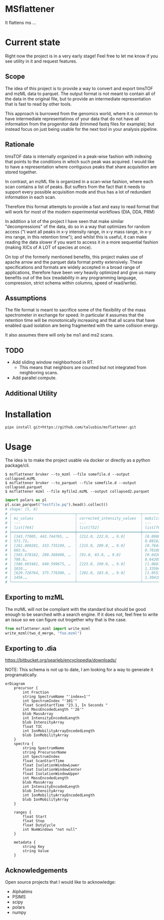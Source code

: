 
# MSflattener

It flattens ms ...

# Current state

Right now the project is in a very early stage!
Feel free to let me know if you see utility in it and request features.

## Scope

The idea of this project is to provide a way to convert and export
timsTOF and mzML data to parquet. The output format is not meant to
contain all of the data in the original file, but to provide an
intermediate representation that is fast to read by other tools.

This approach is burrowed from the genomics world, where it is common
to have intermediate representatinos of your data that do not have all
information from the progenitor data (trimmed fastq files for example);
but instead focus on just being usable for the next tool in your analysis
pipeline.

## Rationale

timsTOF data is internally organized in a peak-wise fashion with
indexing that points to the conditions in which such peak was acquired.
I would like to have a representation where contiguous peaks that share
acquisition are stored together.

In contrast, an mzML file is organized in a scan-wise fashion, where
each scan contains a list of peaks. But suffers from the fact that it
needs to support every possible acquisition mode and thus has a lot of
redundant information in each scan.

Therefore this format attempts to provide a fast and easy to read format
that will work for most of the modern experimental workflows (DIA, DDA, PRM)

In addition a lot of the project I have seen that make similar
"decompressions" of the data, do so in a way that optimizes for random
access ("I want all peaks in x-y intensity range, in x-y mass range,
in x-y ims range, in this retention time"); and whilst this is useful,
it can make reading the data slower if you want to access it in a more
sequential fashion (making XICs of A LOT of species at once).

On top of the formerly mentioned benefits, this project makes use
of apache arrow and the parquet data format pretty extensively. These
specifications and formats are widely accepted in a broad range
of applications, therefore have been very heavily optimized and give
us many benefits out of the box (readability in any programming language,
compression, strict schema within columns, speed of read/write).

## Assumptions

The file format is meant to sacrifice some of the flexibility of the
mass spectrometer in exchange for speed. In particular it assumes that
the retention time will be monotonically increasing and that all scans
that have enabled quad isolation are being fragmented with the same
collision energy.

It also assumes there will only be ms1 and ms2 scans.

## TODO
- Add sliding window neighborhood in RT.
    - This means that neighbors are counted but not integrated from neighboring scans.
- Add parallel compute.

## Additional Utility

# Installation

```
pipx install git+https://github.com/talusbio/msflattener.git
```

# Usage

The idea is to make the project usable via docker or directly as a
python package/cli.

```shell
$ msflattener bruker --to_mzml --file somefile.d --output collapsed.mzML
$ msflattener bruker --to_parquet --file somefile.d --output collapsed.parquet
$ msflattener mzml --file myfile2.mzML --output collapsed2.parquet
```

```python
import polars as pl
pl.scan_parquet("testfile.pq").head().collect()
# shape: (5, 6)
# ┌─────────────────────────────┬─────────────────────────────┬────────────────────────┬───────────┬────────────────────┬─────────────────────┐
# │ mz_values                   ┆ corrected_intensity_values  ┆ mobility_values        ┆ rt_values ┆ quad_low_mz_values ┆ quad_high_mz_values │
# │ ---                         ┆ ---                         ┆ ---                    ┆ ---       ┆ ---                ┆ ---                 │
# │ list[f64]                   ┆ list[f32]                   ┆ list[f64]              ┆ f32       ┆ f32                ┆ f32                 │
# ╞═════════════════════════════╪═════════════════════════════╪════════════════════════╪═══════════╪════════════════════╪═════════════════════╡
# │ [343.77005, 443.744765, …   ┆ [212.0, 222.0, … 9.0]       ┆ [0.89807, 0.93816, …   ┆ 0.4161    ┆ 600.0              ┆ 625.0               │
# │ 571.71…                     ┆                             ┆ 0.88162]               ┆           ┆                    ┆                     │
# │ [261.800201, 333.735199, …  ┆ [215.0, 209.0, … 9.0]       ┆ [0.764408, 0.736648, … ┆ 0.4161    ┆ 400.0              ┆ 425.0               │
# │ 602.6…                      ┆                             ┆ 0.781887]              ┆           ┆                    ┆                     │
# │ [565.678162, 290.368408, …  ┆ [91.0, 83.0, … 9.0]         ┆ [0.642056, 0.642056, … ┆ 0.4161    ┆ -1.0               ┆ -1.0                │
# │ 708.6…                      ┆                             ┆ 0.642056]              ┆           ┆                    ┆                     │
# │ [586.693481, 640.599675, …  ┆ [223.0, 290.0, … 9.0]       ┆ [1.068746, 1.005195, … ┆ 0.4161    ┆ 800.0              ┆ 825.0               │
# │ 1010.…                      ┆                             ┆ 1.335042]              ┆           ┆                    ┆                     │
# │ [629.720764, 375.776306, …  ┆ [201.0, 183.0, … 9.0]       ┆ [1.05538, 1.085197, …  ┆ 0.496965  ┆ 825.0              ┆ 850.0               │
# │ 1456.…                      ┆                             ┆ 1.304197]              ┆           ┆                    ┆                     │
# └─────────────────────────────┴─────────────────────────────┴────────────────────────┴───────────┴────────────────────┴─────────────────────┘
```

## Exporting to mzML

The mzML will not be compliant with the standard but should be good enough to be searched with a search engine.
If it does not, feel free to write an issue so we can figure out trogether why that is the case.

```python
from msflattener.mzml import write_mzml
write_mzml(two_d_merge, "foo.mzml")
```

## Exporting to .dia

https://bitbucket.org/searleb/encyclopedia/downloads/

NOTE: This schema is not up to date, I am looking for a way to generate it programatically.

```mermaid
erDiagram
    precursor {
        int Fraction
        string SpectrumName "'index=1'"
        int SpectrumIndex "'101'"
        float ScanStartTime "23.1, In Seconds "
        int MassEncodedLength "'26'"
        blob MassArray
        int IntensityEncodedLength
        blob IntensityArray
        float TIC
        int IonMobilityArrayEncodedLength
        blob IonMobilityArray
    }
    spectra {
        string SpectrumName
        string PrecursorName
        int SpectrumIndex
        float ScanStartTime
        float IsolationWindowLower
        float IsolationWindowCenter
        float IsolationWindowUpper
        int MassEncodedLength
        blob MassArray
        int IntensityEncodedLength
        blob IntensityArray
        int IonMobilityArrayEncodedLength
        blob IonMobilityArray
    }

    ranges {
        float Start
        float Stop
        float DutyCycle
        int NumWindows "not null"
    }

    metadata {
        string Key
        string Value
    }
```

## Acknowledgements

Open source projects that I would like to acknowledge:
- Alphatims
- PSIMS
- scipy
- polars
- numpy

